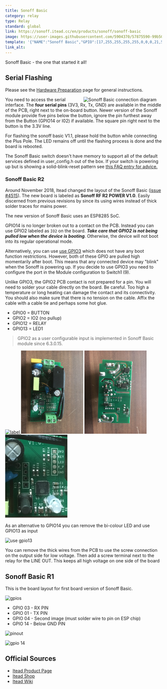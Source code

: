 ```yaml
---
title: Sonoff Basic
category: relay
type: Relay
standard: global
link: https://sonoff.itead.cc/en/products/sonoff/sonoff-basic
image: https://user-images.githubusercontent.com/5904370/57875590-99b50580-7813-11e9-86fa-73ce736467e6.png
template: '{"NAME":"Sonoff Basic","GPIO":[17,255,255,255,255,0,0,0,21,56,255,0,0],"FLAG":0,"BASE":1}' 
link_alt: 
---
```

Sonoff Basic - the one that started it all!

## Serial Flashing

Please see the [Hardware Preparation](https://github.com/arendst/Sonoff-Tasmota/wiki/Hardware-Preparation) page for general instructions.

<img alt="Sonoff Basic connection diagram" src="https://user-images.githubusercontent.com/2870104/30516551-ed12d69e-9b42-11e7-8373-1bfbbf346839.png" width="50%" align="right" />

You need to access the serial interface. The **four serial pins** (3V3, Rx, Tx, GND) are available in the middle of the PCB, right next to the on-board button. Newer version of the Sonoff module provide five pins below the button, ignore the pin furthest away from the Button (GPIO14 or I02) if available. The square pin right next to the button is the 3.3V line.

For flashing the sonoff basic V1.1, please hold the button while connecting the Plus Pole. The LED remains off until the flashing process is done and the board is rebooted.

The Sonoff Basic switch doesn't have memory to support all of the default services defined in user_config.h out of the box. If your switch is powering up but is showing a solid-blink-reset pattern see [this FAQ entry for advice.](https://github.com/arendst/Sonoff-Tasmota/wiki/Troubleshooting#running-out-of-memory)

### Sonoff Basic R2
Around November 2018, Itead changed the layout of the Sonoff Basic ([issue #4515](https://github.com/arendst/Sonoff-Tasmota/issues/4515)). The new board is labeled as **Sonoff RF R2 POWER V1.0**. Easily discerned from previous revisions by since its using wires instead of thick solder traces for mains power.

The new version of Sonoff Basic uses an ESP8285 SoC.

GPIO14 is no longer broken out to a contact on the PCB. Instead you can use GPIO2 labeled as `IO2` on the board. _**Take care that GPIO2 is not being pulled low when the device is booting**_. Otherwise, the device will not boot into its regular operational mode. 

Alternatively, you can use [use GPIO3](https://www.youtube.com/watch?v=yavDqDzRdUk) which does not have any boot function restrictions. However, both of these GPIO are pulled high momentarily after boot. This means that any connected device may "blink" when the Sonoff is powering up. If you decide to use GPIO3 you need to configure the port in the Module configuration to Switch1 (9).

Unlike GPIO3, the GPIO2 PCB contact is not prepared for a pin. You will need to solder your cable directly on the board. Be careful. Too high a temperature or long heating can damage the contact and its connectivity. You should also make sure that there is no tension on the cable. Affix the cable with a cable tie and perhaps some hot glue.

* GPIO0 = BUTTON
* GPIO2 = IO2 (no pullup)
* GPIO12 = RELAY
* GPIO13 = LED1

> GPIO2 as a user configurable input is implemented in Sonoff Basic module since 6.3.0.15.

[<img src="https://camo.githubusercontent.com/7ee22f14cc707c04fa8ac357e4dd2a05da63852e/68747470733a2f2f7331352e64697265637475706c6f61642e6e65742f696d616765732f3138313132382f76653971673936382e6a7067" width="200" alt="label">
](https://camo.githubusercontent.com/7ee22f14cc707c04fa8ac357e4dd2a05da63852e/68747470733a2f2f7331352e64697265637475706c6f61642e6e65742f696d616765732f3138313132382f76653971673936382e6a7067)
[<img src="https://raw.githubusercontent.com/reloxx13/reloxx13.github.io/master/media/tasmota/sonoff-basic-r2/front.jpg" width="200" alt="front">](https://raw.githubusercontent.com/reloxx13/reloxx13.github.io/master/media/tasmota/sonoff-basic-r2/front.jpg)
[<img src="https://raw.githubusercontent.com/reloxx13/reloxx13.github.io/master/media/tasmota/sonoff-basic-r2/back.jpg" width="200" alt="back">](https://raw.githubusercontent.com/reloxx13/reloxx13.github.io/master/media/tasmota/sonoff-basic-r2/back.jpg)
[<img src="https://raw.githubusercontent.com/reloxx13/reloxx13.github.io/master/media/tasmota/sonoff-basic-r2/chip.jpg" width="200" alt="chip">](https://raw.githubusercontent.com/reloxx13/reloxx13.github.io/master/media/tasmota/sonoff-basic-r2/chip.jpg)

As an alternative to GPIO14 you can remove the bi-colour LED and use GPIO13 as input

![use gpio13](https://user-images.githubusercontent.com/47423730/52523999-1c1fad80-2c98-11e9-9b86-f50d82ff18cc.jpg)

You can remove the thick wires from the PCB to use the screw connection on the output side for low voltage. Then add a screw terminal next to the relay for the LINE OUT. This keeps all high voltage on one side of the board

## Sonoff Basic R1
This is the board layout for first board version of Sonoff Basic.

![gpios](https://cdn.instructables.com/F8Q/0U89/J1WEQK7J/F8Q0U89J1WEQK7J.MEDIUM.jpg)

* GPIO 03 - RX PIN
* GPIO 01 - TX PIN
* GPIO 04 - Second image (must solder wire to pin on ESP chip)
* GPIO 14 - Below GND PIN

![pinout](http://tinkerman.cat/wp-content/uploads/2016/06/pinout_back.jpg)

![gpio 14](http://evertdekker.com/wp/wp-content/gallery/sonoff/p1010285.jpg)

## Official Sources
* [Itead Product Page](http://sonoff.itead.cc/en/products/sonoff/sonoff-basic)
* [Itead Shop](https://www.itead.cc/sonoff-wifi-wireless-switch.html)
* [Itead Wiki](https://www.itead.cc/wiki/Sonoff)






